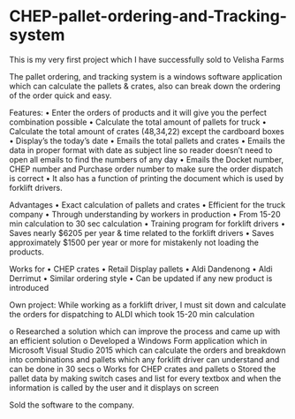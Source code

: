 # CHEP-pallet-ordering-and-Tracking-system

This is my very first project which I have successfully sold to Velisha Farms

The pallet ordering, and tracking system is a windows software application which can calculate the pallets & crates, also can break down the ordering of the order quick and easy.


Features:
•	Enter the orders of products and it will give you the perfect combination possible
•	Calculate the total amount of pallets for truck
•	Calculate the total amount of crates (48,34,22) except the cardboard boxes
•	Display’s the today’s date
•	Emails the total pallets and crates 
•	Emails the data in proper format with date as subject line so reader doesn’t need to open all emails to find the numbers of any day
•	Emails the Docket number, CHEP number and Purchase order number to make sure the order dispatch is correct 
•	It also has a function of printing the document which is used by forklift drivers.

Advantages
•	Exact calculation of pallets and crates
•	Efficient for the truck company
•	Through understanding by workers in production
•	From 15-20 min calculation to 30 sec calculation
•	Training program for forklift drivers
•	Saves nearly $6205 per year & time related to the forklift drivers 
•	Saves approximately $1500 per year or more for mistakenly not loading the products.

Works for
•	CHEP crates 
•	Retail Display pallets
•	Aldi Dandenong
•	Aldi Derrimut
•	Similar ordering style
•	Can be updated if any new product is introduced


Own project: While working as a forklift driver, I must sit down and calculate the orders for dispatching to ALDI which took 15-20 min calculation

o	Researched a solution which can improve the process and came up with an efficient solution
o	Developed a Windows Form application which in Microsoft Visual Studio 2015 which can calculate the orders and breakdown into combinations and pallets which any forklift driver can understand and can be done in 30 secs
o	Works for CHEP crates and pallets
o	Stored the pallet data by making switch cases and list for every textbox and when the information is called by the user and it displays on screen

Sold the software to the company.



